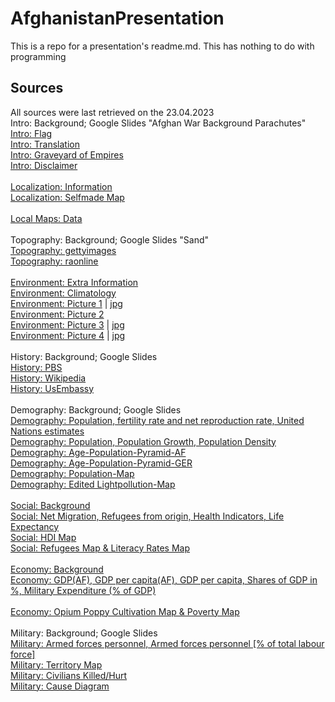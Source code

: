 # AfghanistanPresentation
This is a repo for a presentation's readme.md. This has nothing to do with programming

<h2> Sources </h2>

All sources were last retrieved on the 23.04.2023 </br>
Intro: Background; Google Slides "Afghan War Background Parachutes" </br>
[Intro: Flag](https://en.wikipedia.org/wiki/Flag_of_Afghanistan#/media/File:Flag_of_the_Islamic_Emirate_of_Afghanistan.svg) </br>
[Intro: Translation](https://en.wikipedia.org/wiki/Shahada) </br>
[Intro: Graveyard of Empires](https://en.wikipedia.org/wiki/Graveyard_of_empires) </br>
[Intro: Disclaimer](https://www.bundestag.de/resource/blob/881198/27fd4f597e1d4ee43350aafffc6f9d8c/WD-2-062-21-pdf-data.pdf#page=352) </br>
 </br>
[Localization: Information](https://en.wikipedia.org/wiki/Afghanistan) </br>
[Localization: Selfmade Map](https://snazzymaps.com/style/479244/beige-country-map) </br>
 </br>
[Local Maps: Data](https://www.aljazeera.com/news/2021/8/12/10-maps-to-understand-afghanistan-interactive) </br>
 </br>
Topography: Background; Google Slides "Sand" </br>
[Topography: gettyimages](https://www.gettyimages.be/detail/foto/afghanistan-3d-render-topographic-map-color-border-royalty-free-beeld/1337795752) </br>
[Topography: raonline](https://www.raonline.ch/pages/edu/st3/wopopL100701.html) </br>
 </br>
[Environment: Extra Information](https://www.britannica.com/place/Afghanistan/Plant-and-animal-life) </br>
[Environment: Climatology](https://climateknowledgeportal.worldbank.org/country/afghanistan/climate-data-historical) </br>
[Environment: Picture 1](https://www.theguardian.com/world/2017/aug/28/how-climate-change-is-death-sentence-afghanistan-highlands-global-warming) | [jpg](https://i.guim.co.uk/img/media/0733d89622b6ae4a70de0d45a3ac1c0f6bf3747f/0_203_6016_3609/master/6016.jpg?width=620&quality=85&dpr=1&s=none) </br>
[Environment: Picture 2](https://youtu.be/8nbUhUIAwJ0?t=245) </br>
[Environment: Picture 3](http://www.myafghanmountains.org/contact/) | [jpg](http://www.myafghanmountains.org/contact/) </br>
[Environment: Picture 4](https://www.theguardian.com/world/2017/aug/28/how-climate-change-is-death-sentence-afghanistan-highlands-global-warming) | [jpg](https://i.guim.co.uk/img/media/407d4d05106690f6d30efd5b40a6868efe3c7967/0_203_6016_3609/master/6016.jpg?width=620&quality=85&dpr=1&s=none) </br>
 </br>
History: Background; Google Slides </br>
[History: PBS](https://www.pbs.org/newshour/politics/asia-jan-june11-timeline-afghanistan) </br>
[History: Wikipedia](https://en.wikipedia.org/wiki/History_of_Afghanistan) </br>
[History: UsEmbassy](https://af.usembassy.gov/our-relationship/history-of-the-u-s-and-afghanistan/) </br>
 </br>
Demography: Background; Google Slides </br>
[Demography: Population, fertility rate and net reproduction rate, United Nations estimates](https://en.wikipedia.org/wiki/Demographics_of_Afghanistan#/media/File:Afghanistan_Population_1950-2021_Forecast_2022-2032_UN_World_Population_Prospects_2022.svg) </br>
[Demography: Population, Population Growth, Population Density](https://data.worldbank.org/country/afghanistan) </br>
[Demography: Age-Population-Pyramid-AF](https://en.wikipedia.org/wiki/Demographics_of_Afghanistan#/media/File:Afghanistan_single_age_population_pyramid_2020.png) </br>
[Demography: Age-Population-Pyramid-GER](https://ja.wikipedia.org/wiki/ファイル:Germany_population_pyramid_2019-12-31.png) </br>
[Demography: Population-Map](https://reliefweb.int/map/afghanistan/afghanistan-population-density-2020)  </br>
[Demography: Edited Lightpollution-Map](https://darksitefinder.com/maps/world.html#6/35.066/63.951) </br>
 </br>
[Social: Background](https://www.dw.com/de/frauen-in-afghanistan-fürchten-machtergreifung-der-taliban/a-58655495) </br>
[Social: Net Migration, Refugees from origin, Health Indicators, Life Expectancy](https://data.worldbank.org/country/afghanistan) </br>
[Social: HDI Map](https://globaldatalab.org/shdi/maps/shdi/2000/?levels=4) </br>
[Social: Refugees Map & Literacy Rates Map](https://www.aljazeera.com/news/2021/8/12/10-maps-to-understand-afghanistan-interactive) </br>
 </br>
[Economy: Background](https://youtu.be/qz3XqcTgsgQ?t=92) </br>
[Economy: GDP(AF), GDP per capita(AF), GDP per capita, Shares of GDP in %, Military Expenditure (% of GDP)](https://data.worldbank.org/country/afghanistan) </br>
</br>
[Economy: Opium Poppy Cultivation Map & Poverty Map](https://www.aljazeera.com/news/2021/8/12/10-maps-to-understand-afghanistan-interactive) </br>
 </br>
Military: Background; Google Slides </br>
[Military: Armed forces personnel, Armed forces personnel [% of total labour force]](https://data.worldbank.org/country/afghanistan) </br>
[Military: Territory Map](https://de.wikipedia.org/wiki/Abdul_Raschid_Dostum#/media/Datei:Afghanistan_politisch_1996.png) </br>
[Military: Civilians Killed/Hurt](https://de.statista.com/statistik/daten/studie/75326/umfrage/getoetete-zivilisten-in-afghanistan-seit-2007/) </br>
[Military: Cause Diagram](https://www.dw.com/de/immer-mehr-zivile-todesopfer-in-afghanistan/a-44680357) </br>



